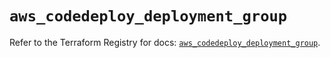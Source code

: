 # `aws_codedeploy_deployment_group`

Refer to the Terraform Registry for docs: [`aws_codedeploy_deployment_group`](https://registry.terraform.io/providers/hashicorp/aws/6.0.0/docs/resources/codedeploy_deployment_group).
